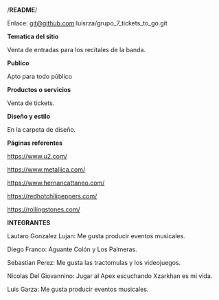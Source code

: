 /**********README**********/

Enlace: git@github.com:luisrza/grupo_7_tickets_to_go.git

**Tematica del sitio**

Venta de entradas para los recitales de la banda.

**Publico** 

Apto para todo público

**Productos o servicios**

Venta de tickets.

**Diseño y estilo**

En la carpeta de diseño.

**Páginas referentes**

https://www.u2.com/

https://www.metallica.com/

https://www.hernancattaneo.com/

https://redhotchilipeppers.com/

https://rollingstones.com/

**INTEGRANTES**

Lautaro Gonzalez Lujan: Me gusta producir eventos musicales.

Diego Franco: Aguante Colón y Los Palmeras.

Sebastian Perez: Me gusta las tractomulas y los videojuegos.

Nicolas Del Giovannino: Jugar al Apex escuchando Xzarkhan es mi vida.

Luis Garza: Me gusta producir eventos musicales.

